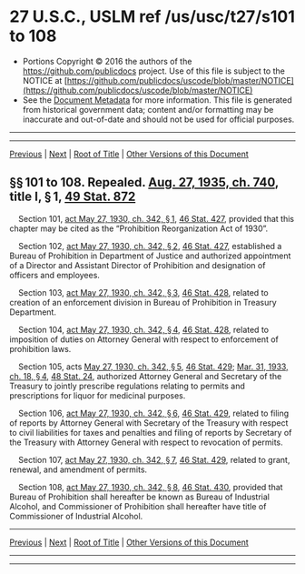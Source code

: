 ---
---

# 27 U.S.C., USLM ref /us/usc/t27/s101 to 108

* Portions Copyright © 2016 the authors of the https://github.com/publicdocs project.
  Use of this file is subject to the NOTICE at [https://github.com/publicdocs/uscode/blob/master/NOTICE](https://github.com/publicdocs/uscode/blob/master/NOTICE)
* See the [Document Metadata](././../../../..//README.md) for more information.
  This file is generated from historical government data; content and/or formatting may be inaccurate and out-of-date and should not be used for official purposes.

----------
----------

[Previous](./../../../..//us/usc/t27/ch5/m__us_usc_t27_ch5.md) | [Next](./../../../..//us/usc/t27/ch6/m__us_usc_t27_ch6.md) | [Root of Title](./../../../../) | [Other Versions of this Document](https://publicdocs.github.io/go/links?ns=uslm&ref=%2Fus%2Fusc%2Ft27%2Fs101+to+108)

## §§ 101 to 108. Repealed. [Aug. 27, 1935, ch. 740][/us/act/1935-08-27/ch740], title I, § 1, [49 Stat. 872][/us/stat/49/872]

    Section 101, [act May 27, 1930, ch. 342, § 1][/us/act/1930-05-27/ch342/s1], [46 Stat. 427][/us/stat/46/427], provided that this chapter may be cited as the “Prohibition Reorganization Act of 1930”.

    Section 102, [act May 27, 1930, ch. 342, § 2][/us/act/1930-05-27/ch342/s2], [46 Stat. 427][/us/stat/46/427], established a Bureau of Prohibition in Department of Justice and authorized appointment of a Director and Assistant Director of Prohibition and designation of officers and employees.

    Section 103, [act May 27, 1930, ch. 342, § 3][/us/act/1930-05-27/ch342/s3], [46 Stat. 428][/us/stat/46/428], related to creation of an enforcement division in Bureau of Prohibition in Treasury Department.

    Section 104, [act May 27, 1930, ch. 342, § 4][/us/act/1930-05-27/ch342/s4], [46 Stat. 428][/us/stat/46/428], related to imposition of duties on Attorney General with respect to enforcement of prohibition laws.

    Section 105, acts [May 27, 1930, ch. 342, § 5][/us/act/1930-05-27/ch342/s5], [46 Stat. 429][/us/stat/46/429]; [Mar. 31, 1933, ch. 18, § 4][/us/act/1933-03-31/ch18/s4], [48 Stat. 24][/us/stat/48/24], authorized Attorney General and Secretary of the Treasury to jointly prescribe regulations relating to permits and prescriptions for liquor for medicinal purposes.

    Section 106, [act May 27, 1930, ch. 342, § 6][/us/act/1930-05-27/ch342/s6], [46 Stat. 429][/us/stat/46/429], related to filing of reports by Attorney General with Secretary of the Treasury with respect to civil liabilities for taxes and penalties and filing of reports by Secretary of the Treasury with Attorney General with respect to revocation of permits.

    Section 107, [act May 27, 1930, ch. 342, § 7][/us/act/1930-05-27/ch342/s7], [46 Stat. 429][/us/stat/46/429], related to grant, renewal, and amendment of permits.

    Section 108, [act May 27, 1930, ch. 342, § 8][/us/act/1930-05-27/ch342/s8], [46 Stat. 430][/us/stat/46/430], provided that Bureau of Prohibition shall here­after be known as Bureau of Industrial Alcohol, and Commissioner of Prohibition shall hereafter have title of Commissioner of Industrial Alcohol.

----------

[Previous](./../../../..//us/usc/t27/ch5/m__us_usc_t27_ch5.md) | [Next](./../../../..//us/usc/t27/ch6/m__us_usc_t27_ch6.md) | [Root of Title](./../../../../) | [Other Versions of this Document](https://publicdocs.github.io/go/links?ns=uslm&ref=%2Fus%2Fusc%2Ft27%2Fs101+to+108)

----------
----------

[/us/act/1935-08-27/ch740]: https://publicdocs.github.io/go/links?ns=uslm&ref=%2Fus%2Fact%2F1935-08-27%2Fch740
[/us/stat/49/872]: https://publicdocs.github.io/go/links?ns=uslm&ref=%2Fus%2Fstat%2F49%2F872
[/us/act/1930-05-27/ch342/s1]: https://publicdocs.github.io/go/links?ns=uslm&ref=%2Fus%2Fact%2F1930-05-27%2Fch342%2Fs1
[/us/stat/46/427]: https://publicdocs.github.io/go/links?ns=uslm&ref=%2Fus%2Fstat%2F46%2F427
[/us/act/1930-05-27/ch342/s2]: https://publicdocs.github.io/go/links?ns=uslm&ref=%2Fus%2Fact%2F1930-05-27%2Fch342%2Fs2
[/us/stat/46/427]: https://publicdocs.github.io/go/links?ns=uslm&ref=%2Fus%2Fstat%2F46%2F427
[/us/act/1930-05-27/ch342/s3]: https://publicdocs.github.io/go/links?ns=uslm&ref=%2Fus%2Fact%2F1930-05-27%2Fch342%2Fs3
[/us/stat/46/428]: https://publicdocs.github.io/go/links?ns=uslm&ref=%2Fus%2Fstat%2F46%2F428
[/us/act/1930-05-27/ch342/s4]: https://publicdocs.github.io/go/links?ns=uslm&ref=%2Fus%2Fact%2F1930-05-27%2Fch342%2Fs4
[/us/stat/46/428]: https://publicdocs.github.io/go/links?ns=uslm&ref=%2Fus%2Fstat%2F46%2F428
[/us/act/1930-05-27/ch342/s5]: https://publicdocs.github.io/go/links?ns=uslm&ref=%2Fus%2Fact%2F1930-05-27%2Fch342%2Fs5
[/us/stat/46/429]: https://publicdocs.github.io/go/links?ns=uslm&ref=%2Fus%2Fstat%2F46%2F429
[/us/act/1933-03-31/ch18/s4]: https://publicdocs.github.io/go/links?ns=uslm&ref=%2Fus%2Fact%2F1933-03-31%2Fch18%2Fs4
[/us/stat/48/24]: https://publicdocs.github.io/go/links?ns=uslm&ref=%2Fus%2Fstat%2F48%2F24
[/us/act/1930-05-27/ch342/s6]: https://publicdocs.github.io/go/links?ns=uslm&ref=%2Fus%2Fact%2F1930-05-27%2Fch342%2Fs6
[/us/stat/46/429]: https://publicdocs.github.io/go/links?ns=uslm&ref=%2Fus%2Fstat%2F46%2F429
[/us/act/1930-05-27/ch342/s7]: https://publicdocs.github.io/go/links?ns=uslm&ref=%2Fus%2Fact%2F1930-05-27%2Fch342%2Fs7
[/us/stat/46/429]: https://publicdocs.github.io/go/links?ns=uslm&ref=%2Fus%2Fstat%2F46%2F429
[/us/act/1930-05-27/ch342/s8]: https://publicdocs.github.io/go/links?ns=uslm&ref=%2Fus%2Fact%2F1930-05-27%2Fch342%2Fs8
[/us/stat/46/430]: https://publicdocs.github.io/go/links?ns=uslm&ref=%2Fus%2Fstat%2F46%2F430


